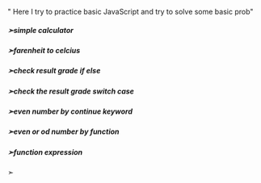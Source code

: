 " Here I try to practice basic JavaScript and try to solve some basic prob" 
##### ➣simple calculator
##### ➣farenheit to celcius
##### ➣check result grade if else
##### ➣check the result grade switch case
##### ➣even number by continue keyword
##### ➣even or od number by function
##### ➣function expression
➣
